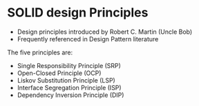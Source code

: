# SOLID design Principles
- Design principles introduced by Robert C. Martin (Uncle Bob)
- Frequently referenced in Design Pattern literature

The five principles are: 
- Single Responsibility Principle (SRP)
- Open-Closed Principle (OCP)
- Liskov Substitution Principle (LSP)
- Interface Segregation Principle (ISP)
- Dependency Inversion Principle (DIP)
